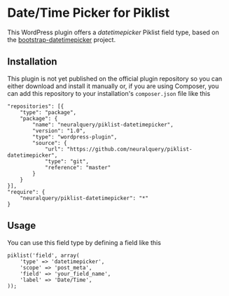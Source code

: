 # Date/Time Picker for Piklist

This WordPress plugin offers a *datetimepicker* Piklist field type, based on the [bootstrap-datetimepicker](https://github.com/Eonasdan/bootstrap-datetimepicker) project.

## Installation

This plugin is not yet published on the official plugin repository so you can either download and install it manually or, if you are using Composer, you can add this repository to your installation's `composer.json` file like this

	"repositories": [{
        "type": "package",
        "package": {
            "name": "neuralquery/piklist-datetimepicker",
            "version": "1.0",
            "type": "wordpress-plugin",
            "source": {
                "url": "https://github.com/neuralquery/piklist-datetimepicker",
                "type": "git",
                "reference": "master"
            }
        }
    }],
    "require": {
        "neuralquery/piklist-datetimepicker": "*"
    }

## Usage

You can use this field type by defining a field like this

	piklist('field', array(
		'type' => 'datetimepicker',
		'scope' => 'post_meta',
		'field' => 'your_field_name',
		'label' => 'Date/Time',
	));